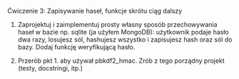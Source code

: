 Ćwiczenie 3: Zapisywanie haseł, funkcje skrótu ciąg dalszy

1. Zaprojektuj i zaimplementuj prosty własny sposób przechowywania haseł w bazie np. sqlite (ja użyłem MongoDB): użytkownik podaje hasło dwa razy, losujesz sól, hashujesz wszystko i zapisujesz hash oraz sól do bazy. Dodaj funkcję weryfikującą hasło.

2. Przerób pkt 1. aby używał pbkdf2_hmac. Zrób z tego porządny projekt (testy, docstringi, itp.)